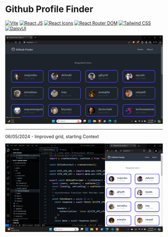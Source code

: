 # Github Profile Finder

[![Vite](https://img.shields.io/badge/Vite-v5.2.0-yellow.svg?logo=vite)](https://vitejs.dev)
[![React JS](https://img.shields.io/badge/React-v18.3.1-blue.svg?logo=react)](https://reactjs.org/)
[![React Icons](https://img.shields.io/badge/React%20Icons-v5.2.1-blue.svg?logo=react&logoColor=red)](https://react-icons.github.io/react-icons/)
[![React Router DOM](https://img.shields.io/badge/React%20Router%20DOM-v6.23.1-blue.svg?logo=reactrouter)](https://github.com/ReactTraining/react-router/)
[![Tailwind CSS](https://img.shields.io/badge/Tailwind%20CSS-v3.4.3-blue.svg?logo=tailwindcss)](https://tailwindcss.com/)
[![DaisyUI](https://img.shields.io/badge/Daisy%20UI-v4.11.1-pink.svg?logo=daisyui)](https://daisyui.com/)

![preview-pic](01-preview.png)

---

06/05/2024 - Improved grid, starting Context

![progress-pic](02-preview.png)
